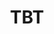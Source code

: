 ---
title: TBT 
img: tbt.jpg
prize: $$
size: Grandes
description: "Se gana el puesto número 1 por lejos. Las papas son espectaculares, la hamburguesa cumple con creces: muy rica, con dos aderezos caseros que suman muchísimo. Además, la atención es de las más rápidas que vi dentro del estilo pick & go."
ranking: 1
ubicacion: "Paso de los Andes 1189, M5502 Mendoza"
---
